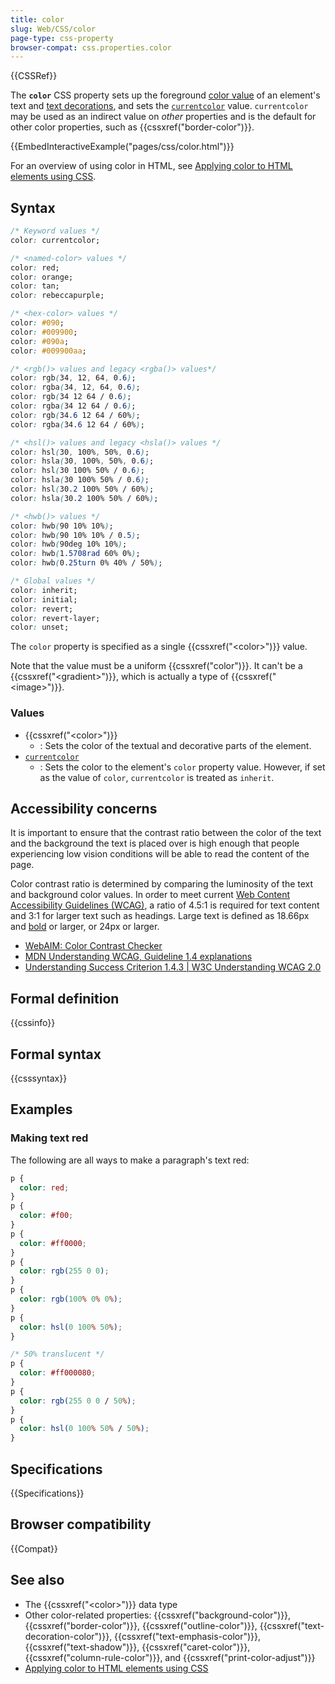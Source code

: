```yaml
---
title: color
slug: Web/CSS/color
page-type: css-property
browser-compat: css.properties.color
---
```


{{CSSRef}}

The **`color`** CSS property sets up the foreground [color value](/en-US/docs/Web/CSS/color_value) of an element's text and [text decorations](/en-US/docs/Web/CSS/text-decoration), and sets the [`currentcolor`](/en-US/docs/Web/CSS/color_value#currentcolor_keyword) value. `currentcolor` may be used as an indirect value on _other_ properties and is the default for other color properties, such as {{cssxref("border-color")}}.

{{EmbedInteractiveExample("pages/css/color.html")}}

For an overview of using color in HTML, see [Applying color to HTML elements using CSS](/en-US/docs/Web/CSS/CSS_colors/Applying_color).

## Syntax

```css
/* Keyword values */
color: currentcolor;

/* <named-color> values */
color: red;
color: orange;
color: tan;
color: rebeccapurple;

/* <hex-color> values */
color: #090;
color: #009900;
color: #090a;
color: #009900aa;

/* <rgb()> values and legacy <rgba()> values*/
color: rgb(34, 12, 64, 0.6);
color: rgba(34, 12, 64, 0.6);
color: rgb(34 12 64 / 0.6);
color: rgba(34 12 64 / 0.6);
color: rgb(34.6 12 64 / 60%);
color: rgba(34.6 12 64 / 60%);

/* <hsl()> values and legacy <hsla()> values */
color: hsl(30, 100%, 50%, 0.6);
color: hsla(30, 100%, 50%, 0.6);
color: hsl(30 100% 50% / 0.6);
color: hsla(30 100% 50% / 0.6);
color: hsl(30.2 100% 50% / 60%);
color: hsla(30.2 100% 50% / 60%);

/* <hwb()> values */
color: hwb(90 10% 10%);
color: hwb(90 10% 10% / 0.5);
color: hwb(90deg 10% 10%);
color: hwb(1.5708rad 60% 0%);
color: hwb(0.25turn 0% 40% / 50%);

/* Global values */
color: inherit;
color: initial;
color: revert;
color: revert-layer;
color: unset;
```

The `color` property is specified as a single {{cssxref("&lt;color&gt;")}} value.

Note that the value must be a uniform {{cssxref("color")}}. It can't be a {{cssxref("&lt;gradient&gt;")}}, which is actually a type of {{cssxref("&lt;image&gt;")}}.

### Values

- {{cssxref("&lt;color&gt;")}}
  - : Sets the color of the textual and decorative parts of the element.
- [`currentcolor`](/en-US/docs/Web/CSS/color_value#currentcolor_keyword)
  - : Sets the color to the element's `color` property value. However, if set as the value of `color`, `currentcolor` is treated as `inherit`.

## Accessibility concerns

It is important to ensure that the contrast ratio between the color of the text and the background the text is placed over is high enough that people experiencing low vision conditions will be able to read the content of the page.

Color contrast ratio is determined by comparing the luminosity of the text and background color values. In order to meet current [Web Content Accessibility Guidelines (WCAG)](https://www.w3.org/WAI/standards-guidelines/wcag/), a ratio of 4.5:1 is required for text content and 3:1 for larger text such as headings. Large text is defined as 18.66px and [bold](/en-US/docs/Web/CSS/font-weight) or larger, or 24px or larger.

- [WebAIM: Color Contrast Checker](https://webaim.org/resources/contrastchecker/)
- [MDN Understanding WCAG, Guideline 1.4 explanations](/en-US/docs/Web/Accessibility/Understanding_WCAG/Perceivable#guideline_1.4_make_it_easier_for_users_to_see_and_hear_content_including_separating_foreground_from_background)
- [Understanding Success Criterion 1.4.3 | W3C Understanding WCAG 2.0](https://www.w3.org/TR/UNDERSTANDING-WCAG20/visual-audio-contrast-contrast.html)

## Formal definition

{{cssinfo}}

## Formal syntax

{{csssyntax}}

## Examples

### Making text red

The following are all ways to make a paragraph's text red:

```css
p {
  color: red;
}
p {
  color: #f00;
}
p {
  color: #ff0000;
}
p {
  color: rgb(255 0 0);
}
p {
  color: rgb(100% 0% 0%);
}
p {
  color: hsl(0 100% 50%);
}

/* 50% translucent */
p {
  color: #ff000080;
}
p {
  color: rgb(255 0 0 / 50%);
}
p {
  color: hsl(0 100% 50% / 50%);
}
```

## Specifications

{{Specifications}}

## Browser compatibility

{{Compat}}

## See also

- The {{cssxref("&lt;color&gt;")}} data type
- Other color-related properties: {{cssxref("background-color")}}, {{cssxref("border-color")}}, {{cssxref("outline-color")}}, {{cssxref("text-decoration-color")}}, {{cssxref("text-emphasis-color")}}, {{cssxref("text-shadow")}}, {{cssxref("caret-color")}}, {{cssxref("column-rule-color")}}, and {{cssxref("print-color-adjust")}}
- [Applying color to HTML elements using CSS](/en-US/docs/Web/CSS/CSS_colors/Applying_color)
